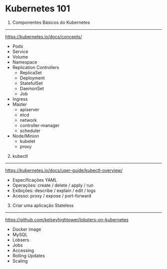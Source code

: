 # Kubernetes 101

1. Componentes Básicos do Kubernetes
---
  https://kubernetes.io/docs/concepts/
  - Pods
  - Service
  - Volume
  - Namespace
  - Replication Controllers
    - ReplicaSet
    - Deployment
    - StatefulSet
    - DaemonSet
    - Job
  - Ingress
  - Master
    - apiserver
    - etcd
    - network
    - controller-manager
    - scheduler
  - Node/Minion
    - kubelet
    - proxy

2. kubectl
---
  https://kubernetes.io/docs/user-guide/kubectl-overview/
  - Especificações YAML
  - Operações: create / delete / apply / run
  - Exibições: describe / explain / edit / logs
  - Acesso: proxy / expose / port-forward

3. Criar uma aplicação Stateless
---
  https://github.com/kelseyhightower/lobsters-on-kubernetes
  - Docker image
  - MySQL
  - Lobsers
  - Jobs
  - Accessing
  - Rolling Updates
  - Scaling
